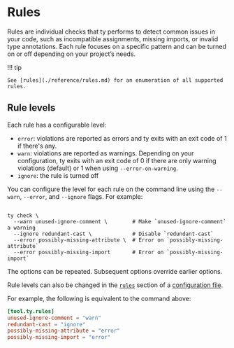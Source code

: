 # Rules

Rules are individual checks that ty performs to detect common issues in your code, such as
incompatible assignments, missing imports, or invalid type annotations. Each rule focuses on a
specific pattern and can be turned on or off depending on your project’s needs.

!!! tip

    See [rules](./reference/rules.md) for an enumeration of all supported rules.

## Rule levels

Each rule has a configurable level:

- `error`: violations are reported as errors and ty exits with an exit code of 1 if there's any.
- `warn`: violations are reported as warnings. Depending on your configuration, ty exits with an exit code of 0 if there are only warning violations (default) or 1 when using `--error-on-warning`.
- `ignore`: the rule is turned off

You can configure the level for each rule on the command line using the `--warn`, `--error`, and
`--ignore` flags. For example:

```shell

ty check \
  --warn unused-ignore-comment \        # Make `unused-ignore-comment` a warning
  --ignore redundant-cast \             # Disable `redundant-cast`
  --error possibly-missing-attribute \  # Error on `possibly-missing-attribute`
  --error possibly-missing-import       # Error on `possibly-missing-import`
```

The options can be repeated. Subsequent options override earlier options.

Rule levels can also be changed in the [`rules`](./reference/configuration.md#rules) section of a
[configuration file](./configuration.md).

For example, the following is equivalent to the command above:

```toml
[tool.ty.rules]
unused-ignore-comment = "warn"
redundant-cast = "ignore"
possibly-missing-attribute = "error"
possibly-missing-import = "error"
```
